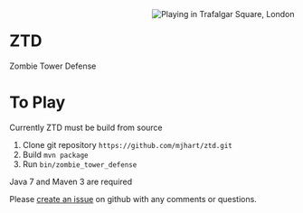 <img alt="Playing in Trafalgar Square, London" src="https://wiki.openstreetmap.org/w/images/thumb/5/54/Zombie_Tower_Defence_-_London.png/572px-Zombie_Tower_Defence_-_London.png" align="right">

# ZTD
Zombie Tower Defense

# To Play
Currently ZTD must be build from source
1. Clone git repository `https://github.com/mjhart/ztd.git`
2. Build `mvn package`
3. Run `bin/zombie_tower_defense`

Java 7 and Maven 3 are required

Please [create an issue](https://github.com/mjhart/ztd/issues/new) on github with any comments or questions.

